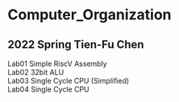 # Computer_Organization

## 2022 Spring Tien-Fu Chen

Lab01 Simple RiscV Assembly <br>
Lab02 32bit ALU <br>
Lab03 Single Cycle CPU (Simplified) <br>
Lab04 Single Cycle CPU <br>
